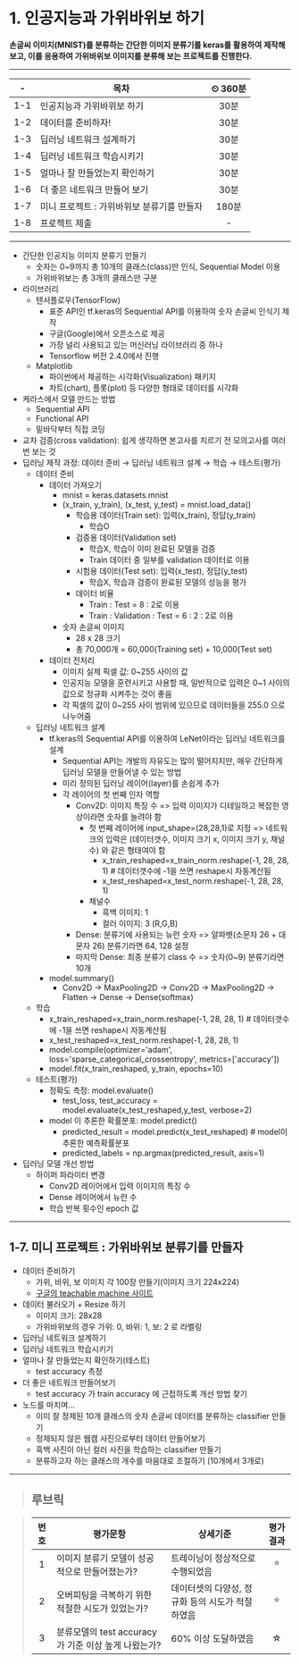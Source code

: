 # 1. 인공지능과 가위바위보 하기

**손글씨 이미지(MNIST)를 분류하는 간단한 이미지 분류기를 keras를 활용하여 제작해 보고, 이를 응용하여 가위바위보 이미지를 분류해 보는 프로젝트를 진행한다.**

---

|-|목차|⏲ 360분|
|:---:|---|:---:|
|1-1| 인공지능과 가위바위보 하기 | 30분|
|1-2| 데이터를 준비하자! | 30분|
|1-3| 딥러닝 네트워크 설계하기 | 30분|
|1-4| 딥러닝 네트워크 학습시키기 | 30분|
|1-5| 얼마나 잘 만들었는지 확인하기 | 30분|
|1-6| 더 좋은 네트워크 만들어 보기 | 30분|
|1-7| 미니 프로젝트 : 가위바위보 분류기를 만들자 | 180분|
|1-8| 프로젝트 제출|-|

---

- 간단한 인공지능 이미지 분류기 만들기
  - 숫자는 0~9까지 총 10개의 클래스(class)만 인식, Sequential Model 이용
  - 가위바위보는 총 3개의 클래스만 구분
- 라이브러리
  - 텐서플로우(TensorFlow)
    - 표준 API인 tf.keras의 Sequential API를 이용하여 숫자 손글씨 인식기 제작
    - 구글(Google)에서 오픈소스로 제공
    - 가장 널리 사용되고 있는 머신러닝 라이브러리 중 하나
    - Tensorflow 버전 2.4.0에서 진행
  - Matplotlib
    - 파이썬에서 제공하는 시각화(Visualization) 패키지
    - 차트(chart), 플롯(plot) 등 다양한 형태로 데이터를 시각화
- 케라스에서 모델 만드는 방법
  - Sequential API
  - Functional API
  - 밑바닥부터 직접 코딩
- 교차 검증(cross validation): 쉽게 생각하면 본고사를 치르기 전 모의고사를 여러 번 보는 것
- 딥러닝 제작 과정: 데이터 준비 → 딥러닝 네트워크 설계 → 학습 → 테스트(평가)
  - 데이터 준비
    - 데이터 가져오기
      - mnist = keras.datasets.mnist
      - (x_train, y_train), (x_test, y_test) = mnist.load_data()
        - 학습용 데이터(Train set): 입력(x_train), 정답(y_train)
          - 학습O
        - 검증용 데이터(Validation set)
          - 학습X, 학습이 이미 완료된 모델을 검증
          - Train 데이터 중 일부를 validation 데이터로 이용
        - 시험용 데이터(Test set): 입력(x_test), 정답(y_test)
          - 학습X, 학습과 검증이 완료된 모델의 성능을 평가
        - 데이터 비율
          - Train : Test = 8 : 2로 이용
          - Train : Validation : Test = 6 : 2 : 2로 이용
      - 숫자 손글씨 이미지
        - 28 x 28 크기
        - 총 70,000개 = 60,000(Training set) + 10,000(Test set)
    - 데이터 전처리
      - 이미지 실제 픽셀 값: 0~255 사이의 값
      - 인공지능 모델을 훈련시키고 사용할 때, 일반적으로 입력은 0~1 사이의 값으로 정규화 시켜주는 것이 좋음
      - 각 픽셀의 값이 0~255 사이 범위에 있으므로 데이터들을 255.0 으로 나누어줌
  - 딥러닝 네트워크 설계
    - tf.keras의 Sequential API를 이용하여 LeNet이라는 딥러닝 네트워크를 설계
      - Sequential API는 개발의 자유도는 많이 떨어지지만, 매우 간단하게 딥러닝 모델을 만들어낼 수 있는 방법
      - 미리 정의된 딥러닝 레이어(layer)를 손쉽게 추가
      - 각 레이어의 첫 번째 인자 역할
        - Conv2D: 이미지 특징 수 => 입력 이미지가 디테일하고 복잡한 영상이라면 숫자를 늘려야 함
          - 첫 번째 레이어에 input_shape=(28,28,1)로 지정 => 네트워크의 입력은 (데이터갯수, 이미지 크기 x, 이미지 크기 y, 채널수) 와 같은 형태여야 함
            - x_train_reshaped=x_train_norm.reshape(-1, 28, 28, 1)  # 데이터갯수에 -1을 쓰면 reshape시 자동계산됨
            - x_test_reshaped=x_test_norm.reshape(-1, 28, 28, 1)
          - 채널수
            - 흑백 이미지: 1
            - 컬러 이미지: 3 (R,G,B)
        - Dense: 분류기에 사용되는 뉴런 숫자 => 알파벳(소문자 26 + 대문자 26) 분류기라면 64, 128 설정
        - 마지막 Dense: 최종 분류기 class 수 => 숫자(0~9) 분류기라면 10개
    - model.summary()
      - Conv2D -> MaxPooling2D -> Conv2D -> MaxPooling2D -> Flatten -> Dense -> Dense(softmax)
  - 학습
    - x_train_reshaped=x_train_norm.reshape(-1, 28, 28, 1)  # 데이터갯수에 -1을 쓰면 reshape시 자동계산됨
    - x_test_reshaped=x_test_norm.reshape(-1, 28, 28, 1)
    - model.compile(optimizer='adam', loss='sparse_categorical_crossentropy', metrics=['accuracy'])
    - model.fit(x_train_reshaped, y_train, epochs=10)
  - 테스트(평가)
    - 정확도 측정: model.evaluate()
      - test_loss, test_accuracy = model.evaluate(x_test_reshaped,y_test, verbose=2)
    - model 이 추론한 확률분포: model.predict()
      - predicted_result = model.predict(x_test_reshaped)  # model이 추론한 예측확률분포
      - predicted_labels = np.argmax(predicted_result, axis=1)
- 딥러닝 모델 개선 방법
  - 하이퍼 파라미터 변경
    - Conv2D 레이어에서 입력 이미지의 특징 수
    - Dense 레이어에서 뉴런 수
    - 학습 반복 횟수인 epoch 값

---

## 1-7. 미니 프로젝트 : 가위바위보 분류기를 만들자

- 데이터 준비하기
  - 가위, 바위, 보 이미지 각 100장 만들기(이미지 크기 224x224)
  - [구글의 teachable machine 사이트](https://teachablemachine.withgoogle.com/)
- 데이터 불러오기 + Resize 하기
  - 이미지 크기: 28x28
  - 가위바위보의 경우 가위: 0, 바위: 1, 보: 2 로 라벨링
- 딥러닝 네트워크 설계하기
- 딥러닝 네트워크 학습시키기
- 얼마나 잘 만들었는지 확인하기(테스트)
  - test accuracy 측정
- 더 좋은 네트워크 만들어보기
  - test accuracy 가 train accuracy 에 근접하도록 개선 방법 찾기
- 노드를 마치며...
  - 이미 잘 정제된 10개 클래스의 숫자 손글씨 데이터를 분류하는 classifier 만들기
  - 정제되지 않은 웹캠 사진으로부터 데이터 만들어보기
  - 흑백 사진이 아닌 컬러 사진을 학습하는 classifier 만들기
  - 분류하고자 하는 클래스의 개수를 마음대로 조절하기 (10개에서 3개로)

---

>## **루브릭**

>|번호|평가문항|상세기준|평가결과|
>|:---:|---|---|:---:|
>|1|이미지 분류기 모델이 성공적으로 만들어졌는가?|트레이닝이 정상적으로 수행되었음|⭐|
>|2|오버피팅을 극복하기 위한 적절한 시도가 있었는가?|데이터셋의 다양성, 정규화 등의 시도가 적절하였음|⭐|
>|3|분류모델의 test accuracy가 기준 이상 높게 나왔는가?|60% 이상 도달하였음|☆|
